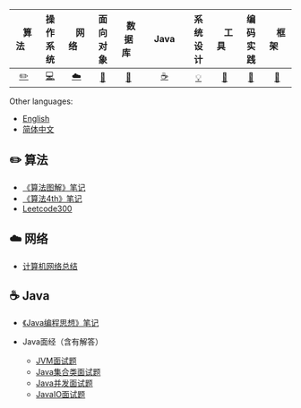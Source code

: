 | &nbsp;&nbsp;&nbsp;算法&nbsp;&nbsp;&nbsp; | 操作系统 | &nbsp;&nbsp;&nbsp;网络&nbsp;&nbsp;&nbsp; | 面向对象 | &nbsp;&nbsp;数据库&nbsp;&nbsp; | &nbsp;&nbsp;&nbsp;Java&nbsp;&nbsp;&nbsp; | 系统设计 | &nbsp;&nbsp;&nbsp;工具&nbsp;&nbsp;&nbsp; | 编码实践 | &nbsp;&nbsp;&nbsp;框架&nbsp;&nbsp;&nbsp; |
| :--------: | :---------: | :---------: | :---------: | :---------: | :---------:| :---------: | :-------: | :-------:| :------:|
| [:pencil2:](#pencil2-算法) | [:computer:](#computer-操作系统)|[:cloud:](#cloud-网络) | [:art:](#art-面向对象) |[:floppy_disk:](#floppy_disk-数据库)|  [:coffee:](#coffee-java)| [:bulb:](#bulb-系统设计)| [:wrench:](#wrench-工具)| [:watermelon:](#watermelon-编码实践)| [:rocket:](#rocket-框架) |


Other languages:

- [English](README.en-US.md)
- [简体中文](README.md)

## :pencil2: 算法

- [《算法图解》笔记](https://github.com/xiantang/grokking_algorithms)
- [《算法4th》笔记](https://github.com/xiantang/algorithm)
- [ Leetcode300](https://github.com/xiantang/leetcode)

## :cloud: 网络

- [计算机网络总结](https://github.com/xiantang/Java-BackEnd-Notes/blob/master/doc/notes/internet.md)

## :coffee: Java

- [《Java编程思想》笔记](https://github.com/xiantang/Java-BackEnd-Notes/blob/master/doc/notes/think%20in%20java.md)

- Java面经（含有解答）
    * [JVM面试题](https://github.com/xiantang/Java-BackEnd-Notes/blob/master/doc/notes/java/JVM.md)  
    * [Java集合类面试题](https://github.com/xiantang/Java-BackEnd-Notes/blob/master/doc/notes/java/JavaCollection.md)
    * [Java并发面试题](https://github.com/xiantang/Java-BackEnd-Notes/blob/master/doc/notes/java/JavaConcurrent.md)
    * [JavaIO面试题](https://github.com/xiantang/Java-BackEnd-Notes/blob/master/doc/notes/java/JavaIO.md)   
    
